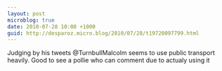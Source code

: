 ```yaml
---
layout: post
microblog: true
date: 2010-07-28 10:00 +1000
guid: http://desparoz.micro.blog/2010/07/28/t19720097799.html
---
```

Judging by his tweets @TurnbullMalcolm seems to use public transport heavily. Good to see a pollie who can comment due to actualy using it
